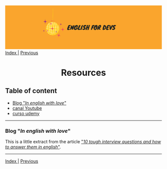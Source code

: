 ![portada](/assets/english_devs.png)
[Index |](/readme.md) [Previous](/files/pin.md)

<h1 align= "center">
    Resources
</h1>

## Table of content

- [Blog "*In english with love*"](https://www.inenglishwithlove.com/blog/introduce-yourself-in-english)
- [canal Youtube]()
- [curso udemy]()

--- 
### Blog "*In english with love*"

This is a little extract from the article ["*10 tough interview questions and how to answer them in english*"](https://www.inenglishwithlove.com/blog/how-to-answer-interview-questions-in-english?rq=interview).

---
[Index |](/readme.md) [Previous](/files/pin.md)